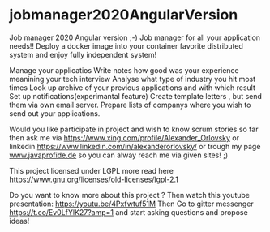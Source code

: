 # jobmanager2020AngularVersion
Job manager 2020 Angular version ;-)
Job manager for all your application needs!!
Deploy a docker image into your container favorite distributed system and enjoy fully independent system!

Manage your applicatios
Write notes how good was your experience meanining your tech interview
Analyse what type of industry you hit most times
Look up archive of your previous applications and with which result
Set up notifications(experimantal feature)
Create template letters , but send them via own email server.
Prepare lists of companys where you wish to send out your applications.

Would you like participate in project and wish to know scrum stories so far then ask me via https://www.xing.com/profile/Alexander_Orlovsky or linkedin https://www.linkedin.com/in/alexanderorlovsky/ or trough my page www.javaprofide.de  so you can alway reach me via given sites! ;)

This project licensed under LGPL more read here https://www.gnu.org/licenses/old-licenses/lgpl-2.1

Do you want to know more about this project ? 
Then watch this youtube presentation: https://youtu.be/4Pxfwtuf51M
Then Go to gitter messenger https://t.co/Ev0LfYlK27?amp=1 and start asking questions and propose ideas!


